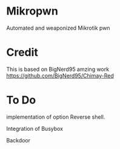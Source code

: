 # Mikropwn
Automated and weaponized Mikrotik pwn


# Credit
This is based on BigNerd95 amzing work
https://github.com/BigNerd95/Chimay-Red

# To Do
implementation of option
Reverse shell.

Integration of Busybox

Backdoor

